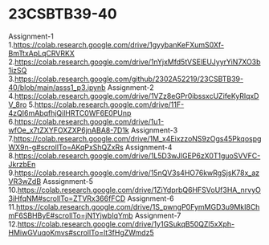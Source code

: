 # 23CSBTB39-40
Assignment-1
1.https://colab.research.google.com/drive/1gyybanKeFXumS0Xf-BmTtxApLqCRVRKX
2.https://colab.research.google.com/drive/1nYjxMfd5tVSElEUJyyrYiN7XO3b1izSQ
3.https://colab.research.google.com/github/2302A52219/23CSBTB39-40/blob/main/asss1_p3.ipynb
Assignment-2
4.https://colab.research.google.com/drive/1VZz8eGPr0ibssxcUZifeKyRlqxDV_8ro
5.https://colab.research.google.com/drive/11F-4zQI6mAbqfhjQilHRTC0WF6E0PUnp
6.https://colab.research.google.com/drive/1u1-wfOe_x7tZXYFOXZXP6jnABA8-7D1k
Assignment-3
7.https://colab.research.google.com/drive/1M_x4EixzzoNS9zOgs45PkqospgWX9n-g#scrollTo=AKqPxShQZxRs
Assignment-4
8.https://colab.research.google.com/drive/1L5D3wJlGEP6zX0T1guoSVVFC-JkrzbEn
9.https://colab.research.google.com/drive/15nQV3s4HO76kwRgSjsK78x_azVR3wZdB
Asssignment-5
10.https://colab.research.google.com/drive/1ZiYdprbQ6HFSVoUf3HA_nrvyO3iHfqNM#scrollTo=ZTVRx366fFCD
Assignment-6
11.https://colab.research.google.com/drive/1S_pwngP0FymMGD3u9MkI8ChmF6SBHByE#scrollTo=jN1YjwbIqYmb
Assignment-7
12.https://colab.research.google.com/drive/1y1GSukqB50QZl5xXph-HMiwGVuqoKmvs#scrollTo=lt3fHgZWmdz5
